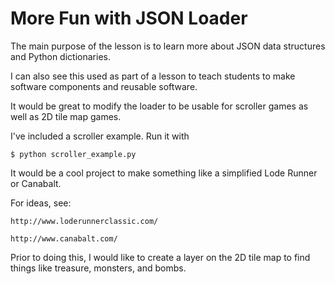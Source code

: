 More Fun with JSON Loader
=========================

The main purpose of the lesson is to learn more about JSON
data structures and Python dictionaries.

I can also see this used as part of a lesson to teach 
students to make software components and reusable software.

It would be great to modify the loader to be usable for scroller
games as well as 2D tile map games.

I've included a scroller example.  Run it with

    $ python scroller_example.py

It would be a cool project to make something like a simplified 
Lode Runner or Canabalt.

For ideas, see:

    http://www.loderunnerclassic.com/

    http://www.canabalt.com/

Prior to doing this, I would like to create a layer on the 2D tile map
to find things like treasure, monsters, and bombs.